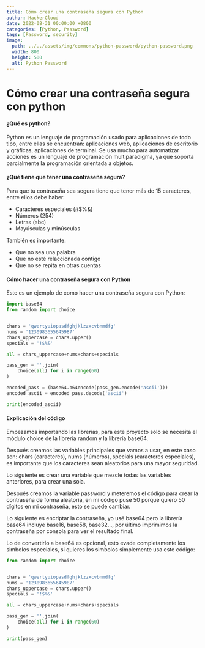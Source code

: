 ```yaml
---
title: Cómo crear una contraseña segura con Python
author: HackerCloud
date: 2022-08-31 00:00:00 +0800
categories: [Python, Password]
tags: [Password, security]
image:
  path: ../../assets/img/commons/python-password/python-password.png
  width: 800
  height: 500
  alt: Python Password
---
```


# Cómo crear una contraseña segura con python

#### ¿Qué es python?

Python es un lenguaje de programación usado para aplicaciones de todo tipo, entre ellas se encuentran: aplicaciones web, aplicaciones de escritorio y gráficas, aplicaciones de terminal. Se usa mucho para automatizar acciones es un lenguaje de programación multiparadigma, ya que soporta parcialmente la programación orientada a objetos.

#### ¿Qué tiene que tener una contraseña segura? 

Para que tu contraseña sea segura tiene que tener más de 15 caracteres, entre ellos debe haber:  

-   Caracteres especiales (#$%&)
-   Números (254)
-   Letras (abc)
-   Mayúsculas y minúsculas

También es importante:

-   Que no sea una palabra
-   Que no esté relaccionada contigo
-   Que no se repita en otras cuentas

#### **Cómo hacer una contraseña segura con Python**

Este es un ejemplo de como hacer una contraseña segura con Python:

```python
import base64
from random import choice


chars = 'qwertyuiopasdfghjklzzxcvbnmdfg'
nums = '1230983655645987'
chars_uppercase = chars.upper()
specials = '!$%&'

all = chars_uppercase+nums+chars+specials

pass_gen = ''.join(
    choice(all) for i in range(60)
)

encoded_pass = (base64.b64encode(pass_gen.encode('ascii')))
encoded_ascii = encoded_pass.decode('ascii')

print(encoded_ascii)
```

#### Explicación del código

Empezamos importando las librerías, para este proyecto solo se necesita el módulo choice de la librería random y la librería base64.  
  
Después creamos las variables principales que vamos a usar, en este caso son: chars (caracteres), nums (números), specials (caracteres especiales), es importante que los caracteres sean aleatorios para una mayor seguridad.  
  
Lo siguiente es crear una variable que mezcle todas las variables anteriores, para crear una sola.  
  
Después creamos la variable password y meteremos el código para crear la contraseña de forma aleatoria, en mi código puse 50 porque quiero 50 dígitos en mi contraseña, esto se puede cambiar.  
  
Lo siguiente es encriptar la contraseña, yo usé base64 pero la librería base64 incluye base16, base58, base32..., por último imprimimos la contraseña por consola para ver el resultado final.

Lo de convertirlo a base64 es opcional, esto evade completamente los simbolos especiales, si quieres los simbolos simplemente usa este código:

```python
from random import choice


chars = 'qwertyuiopasdfghjklzzxcvbnmdfg'
nums = '1230983655645987'
chars_uppercase = chars.upper()
specials = '!$%&'

all = chars_uppercase+nums+chars+specials

pass_gen = ''.join(
    choice(all) for i in range(60)
)

print(pass_gen)
```
